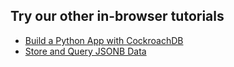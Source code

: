 ## Try our other in-browser tutorials

- [Build a Python App with CockroachDB](https://www.cockroachlabs.com/docs/tutorials/build-a-python-app-with-cockroachdb-interactive.html)
- [Store and Query JSONB Data](https://www.cockroachlabs.com/docs/tutorials/demo-json-support-interactive.html)
